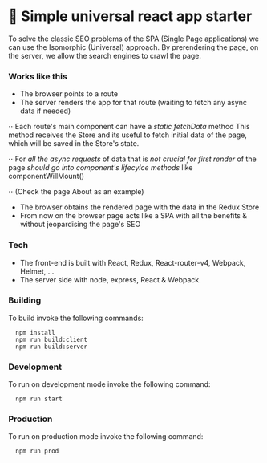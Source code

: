 # 🚀 Simple universal react app starter

To solve the classic SEO problems of the SPA (Single Page applications) we can use the Isomorphic (Universal) approach.
By prerendering the page, on the server, we allow the search engines to crawl the page.

### Works like this
- The browser points to a route
- The server renders the app for that route (waiting to fetch any async data if needed)

⋅⋅⋅Each route's main component can have a *static fetchData* method
This method receives the Store and its useful to fetch initial data of the page, which will be saved in the Store's state.

⋅⋅⋅For *all the async requests* of data that is *not crucial for first render* of the page *should go into component's lifecylce methods* like componentWillMount()

⋅⋅⋅(Check the page About as an example)

- The browser obtains the rendered page with the data in the Redux Store
- From now on the browser page acts like a SPA with all the benefits & without jeopardising the page's SEO


### Tech
- The front-end is built with React, Redux, React-router-v4, Webpack, Helmet, ...
- The server side with node, express, React & Webpack.

### Building
To build invoke the following commands:

```
  npm install
  npm run build:client
  npm run build:server
```

### Development
To run on development mode invoke the following command:

```
  npm run start
```


### Production
To run on production mode invoke the following command:

```
  npm run prod
```
